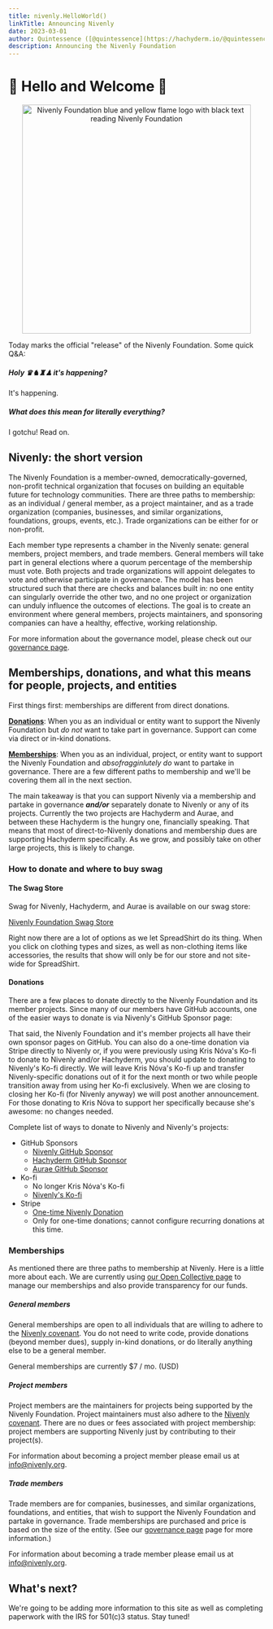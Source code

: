 ```yaml
---
title: nivenly.HelloWorld()
linkTitle: Announcing Nivenly
date: 2023-03-01
author: Quintessence ([@quintessence](https://hachyderm.io/@quintessence))
description: Announcing the Nivenly Foundation
---
```


# 🎉 Hello and Welcome 🎉

<center>
<img src="/blog/assets/logo/nivenly-foundation-logo-with-text.png"
     width="450px"
     alt="Nivenly Foundation blue and yellow flame logo with black text reading Nivenly Foundation">
</center>

Today marks the official "release" of the Nivenly Foundation. Some quick Q&A:

##### Holy ♛♞♜♟ it's happening?

It's happening.

##### What does this mean for literally everything?

I gotchu! Read on.

## Nivenly: the short version

The Nivenly Foundation is a member-owned, democratically-governed, non-profit technical organization
that focuses on building an equitable future for technology communities. There are three paths to
membership: as an individual / general member, as a project maintainer, and as a trade organization (companies,
businesses, and similar organizations, foundations, groups, events, etc.). Trade organizations can
be either for or non-profit.

Each member type represents a chamber in the Nivenly senate: general members, project members, and trade
members. General members will take part in general elections where a quorum percentage of the membership
must vote. Both projects and trade organizations will appoint delegates to vote and otherwise
participate in governance. The model has been structured such that there are checks and balances built in:
no one entity can singularly override the other two, and no one project or organization can unduly
influence the outcomes of elections. The goal is to create an environment where general members, projects maintainers,
and sponsoring companies can have a healthy, effective, working relationship.

For more information about the governance model, please check
out our [governance page](/governance/).

## Memberships, donations, and what this means for people, projects, and entities

First things first: memberships are different from direct donations.

**<u>Donations</u>**: When you as an individual or entity want to support the Nivenly Foundation
but _do not_ want to take part in governance. Support can come via direct or in-kind donations.

**<u>Memberships</u>**: When you as an individual, project, or entity want to support the Nivenly
Foundation and _absofragginlutely do_ want to partake in governance. There are a few different paths to membership
and we'll be covering them all in the next section.

The main takeaway is that you can support Nivenly via a membership and partake in governance **_and/or_**
separately donate to Nivenly or any of its projects. Currently the two projects are Hachyderm and Aurae, and
between these Hachyderm is the hungry one, financially speaking. That means that most of direct-to-Nivenly
donations and membership dues are supporting Hachyderm specifically. As we grow, and possibly take on
other large projects, this is likely to change.

### How to donate and where to buy swag

#### The Swag Store

Swag for Nivenly, Hachyderm, and Aurae is available on our swag store:

[Nivenly Foundation Swag Store](https://nivenly.myspreadshop.com/) <i class="fa-solid fa-shirt"></i>

Right now there are a lot of options as we let SpreadShirt do its thing. When you click on
clothing types and sizes, as well as non-clothing items like accessories, the results that
show will only be for our store and not site-wide for SpreadShirt.

#### Donations

There are a few places to donate directly to the Nivenly Foundation and its member
projects. Since many of our members have GitHub accounts, one of the easier ways
to donate is via Nivenly's GitHub Sponsor page:


That said, the Nivenly Foundation and it's member projects all have their own sponsor
pages on GitHub. You can also do a one-time donation via Stripe directly to Nivenly or,
if you were previously using Kris Nóva's Ko-fi to donate to Nivenly and/or Hachyderm, you
should update to donating to Nivenly's Ko-fi directly. We will leave Kris Nóva's Ko-fi up
and transfer Nivenly-specific donations out of it for the next month or two while people
transition away from using her Ko-fi exclusively. When we are closing to closing her Ko-fi
(for Nivenly anyway) we will post another announcement. For those donating to Kris Nóva to
support her specifically because she's awesome: no changes needed.

Complete list of ways to donate to Nivenly and Nivenly's projects:

* GitHub Sponsors
  * [Nivenly GitHub Sponsor](https://github.com/sponsors/nivenly) <i class="fa-brands fa-github"></i>
  * [Hachyderm GitHub Sponsor](https://github.com/sponsors/hachyderm) <i class="fa-brands fa-github"></i>
  * [Aurae GitHub Sponsor](https://github.com/sponsors/aurae-runtime) <i class="fa-brands fa-github"></i>
* Ko-fi
  * No longer Kris Nóva's Ko-fi
  * [Nivenly's Ko-fi](https://ko-fi.com/nivenly) <i class="far fa-coffee"></i>
* Stripe
  * [One-time Nivenly Donation](https://donate.stripe.com/3cs8Apb7R6eK3a83cd) <i class="fa-solid fa-credit-card"></i>
  * Only for one-time donations; cannot configure recurring donations at this time.

### Memberships

As mentioned there are three paths to membership at Nivenly. Here is a little more about each. We are currently
using [our Open Collective page](https://opencollective.com/nivenly-foundation) to manage our memberships and also
provide transparency for our funds.

##### General members

General memberships are open to all individuals that are willing to adhere to the [Nivenly covenant](/covenant/).
You do not need to write code, provide donations (beyond member dues), supply in-kind donations, or do literally
anything else to be a general member.

General memberships are currently $7 / mo. (USD)

##### Project members

Project members are the maintainers for projects being supported by the Nivenly Foundation. Project maintainers
must also adhere to the [Nivenly covenant](/covenant/). There are no dues or fees associated with project membership:
project members are supporting Nivenly just by contributing to their project(s).

For information about becoming a project member please email us at [info@nivenly.org](mailto:info@nivenly.org).

##### Trade members

Trade members are for companies, businesses, and similar organizations, foundations, and entities, that wish
to support the Nivenly Foundation and partake in governance. Trade memberships are purchased and price is
based on the size of the entity. (See our [governance page](/governance/) page for more information.)


For information about becoming a trade member please email us at [info@nivenly.org](mailto:info@nivenly.org).

## What's next?

We're going to be adding more information to this site as well as completing paperwork with the IRS for
501(c)3 status. Stay tuned!